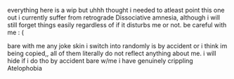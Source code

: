 everything here is a wip but uhhh thought i needed to atleast point this one out
i currently suffer from retrograde Dissociative amnesia, although i will still forget things easily regardless of if it disturbs me or not. 
be careful with me : (


bare with me any joke skin i switch into randomly is by accident or i think im being copied,, all of them literally do not reflect anything about me.
i will hide if i do tho by accident bare w/me i have genuinely crippling Atelophobia 
